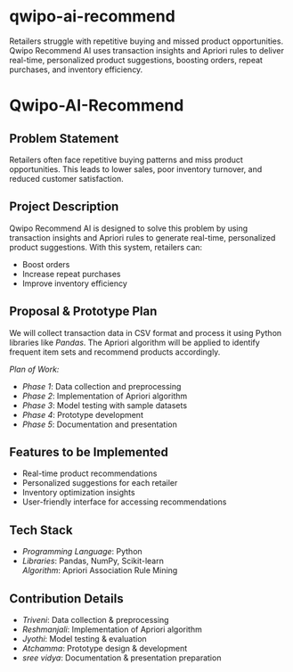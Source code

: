 # qwipo-ai-recommend
Retailers struggle with repetitive buying and missed product opportunities. Qwipo Recommend AI uses transaction insights and Apriori rules to deliver real-time, personalized product suggestions, boosting orders, repeat purchases, and inventory efficiency.
# Qwipo-AI-Recommend  

## Problem Statement  
Retailers often face repetitive buying patterns and miss product opportunities. This leads to lower sales, poor inventory turnover, and reduced customer satisfaction.  

## Project Description  
Qwipo Recommend AI is designed to solve this problem by using transaction insights and Apriori rules to generate real-time, personalized product suggestions. With this system, retailers can:  
- Boost orders  
- Increase repeat purchases  
- Improve inventory efficiency  

## Proposal & Prototype Plan  
We will collect transaction data in CSV format and process it using Python libraries like *Pandas*. The Apriori algorithm will be applied to identify frequent item sets and recommend products accordingly.  

*Plan of Work:*  
- *Phase 1*: Data collection and preprocessing  
- *Phase 2*: Implementation of Apriori algorithm  
- *Phase 3*: Model testing with sample datasets  
- *Phase 4*: Prototype development  
- *Phase 5*: Documentation and presentation  

## Features to be Implemented  
- Real-time product recommendations  
- Personalized suggestions for each retailer  
- Inventory optimization insights  
- User-friendly interface for accessing recommendations  

## Tech Stack  
- *Programming Language*: Python  
- *Libraries*: Pandas, NumPy, Scikit-learn  
*Algorithm*: Apriori Association Rule Mining  

## Contribution Details  
- *Triveni*: Data collection & preprocessing  
- *Reshmanjali*: Implementation of Apriori algorithm  
- *Jyothi*: Model testing & evaluation  
- *Atchamma*: Prototype design & development  
- *sree vidya*: Documentation & presentation preparation
